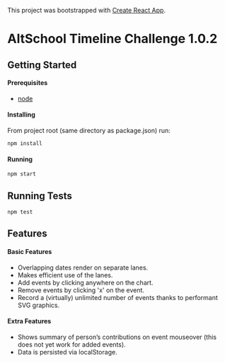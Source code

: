 This project was bootstrapped with [Create React App](https://github.com/facebookincubator/create-react-app).

# AltSchool Timeline Challenge 1.0.2

## Getting Started

#### Prerequisites

- [node](https://nodejs.org/en/download/)

#### Installing

From project root (same directory as package.json) run:
```
npm install
```

#### Running

```
npm start
```

## Running Tests

```
npm test
```

## Features
#### Basic Features
- Overlapping dates render on separate lanes.
- Makes efficient use of the lanes.
- Add events by clicking anywhere on the chart.
- Remove events by clicking 'x' on the event.
- Record a (virtually) unlimited number of events thanks to performant SVG graphics.

#### Extra Features
- Shows summary of person’s contributions on event mouseover (this does not yet work for added events).
- Data is persisted via localStorage.


